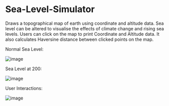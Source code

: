 # Sea-Level-Simulator
Draws a topographical map of earth using coordinate and altitude data. Sea level can be altered to visualise the effects of climate change and rising sea levels.
Users can click on the map to print Coordinate and Altitude data. It also calculates Haversine distance between clicked points on the map.

Normal Sea Level:

![image](https://user-images.githubusercontent.com/67727388/229273384-743382e8-dc6f-4ca0-9e4c-ce4f1cd28447.png)

Sea Level at 200:

![image](https://user-images.githubusercontent.com/67727388/229274439-ed9a408c-a334-4e97-b752-9c894bb8fcb2.png)

User Interactions:

![image](https://user-images.githubusercontent.com/67727388/229274798-214c90f9-792a-46c6-858d-dfc7c2adb0eb.png)


